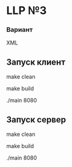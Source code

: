 # LLP №3

### Вариант

XML

## **Запуск клиент**

make clean

make build

./main 8080

## **Запуск сервер**

make clean

make build

./main 8080

